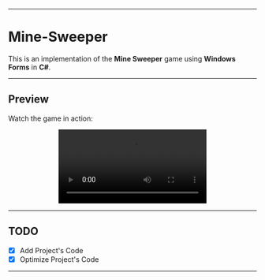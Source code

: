 * * *

# Mine-Sweeper

This is an implementation of the **Mine Sweeper** game using **Windows Forms** in **C#**.

---

## Preview

Watch the game in action:

<div align="center">
    <video src="https://github.com/user-attachments/assets/07a376b0-be19-4831-b1c8-d9313f0115e2" loop></video>
</div>

---

## TODO

- [x] Add Project's Code
- [x] Optimize Project's Code

* * *
